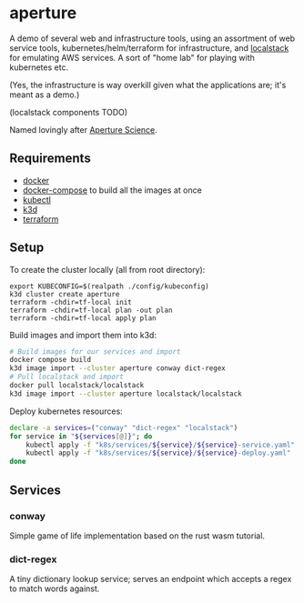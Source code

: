 # aperture

A demo of several web and infrastructure tools, using an assortment of web
service tools, kubernetes/helm/terraform for infrastructure, and [localstack]
for emulating AWS services. A sort of "home lab" for playing with kubernetes
etc.

(Yes, the infrastructure is way overkill given what the applications are; it's
meant as a demo.)

(localstack components TODO)

Named lovingly after [Aperture Science][].

## Requirements

- [docker][]
- [docker-compose][] to build all the images at once
- [kubectl][]
- [k3d][]
- [terraform][]

## Setup

To create the cluster locally (all from root directory):
```
export KUBECONFIG=$(realpath ./config/kubeconfig)
k3d cluster create aperture
terraform -chdir=tf-local init
terraform -chdir=tf-local plan -out plan
terraform -chdir=tf-local apply plan
```

Build images and import them into k3d:
```bash
# Build images for our services and import
docker compose build
k3d image import --cluster aperture conway dict-regex
# Pull localstack and import
docker pull localstack/localstack
k3d image import --cluster aperture localstack/localstack
```

Deploy kubernetes resources:
```bash
declare -a services=("conway" "dict-regex" "localstack")
for service in "${services[@]}"; do
    kubectl apply -f "k8s/services/${service}/${service}-service.yaml"
    kubectl apply -f "k8s/services/${service}/${service}-deploy.yaml"
done
```

## Services

### conway

Simple game of life implementation based on the rust wasm tutorial.

### dict-regex

A tiny dictionary lookup service; serves an endpoint which accepts a regex to
match words against.


[Aperture Science]: https://theportalwiki.com/wiki/Aperture_Science
[docker]: https://docs.docker.com/get-docker/
[docker-compose]: https://docs.docker.com/compose/install/
[kubectl]: https://kubernetes.io/docs/tasks/tools/
[k3d]: https://k3d.io/v5.4.6/
[localstack]: https://localstack.cloud/
[terraform]: https://www.terraform.io/
